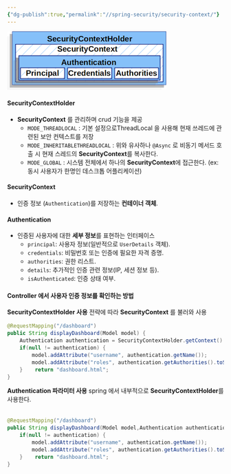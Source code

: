 ```yaml
---
{"dg-publish":true,"permalink":"//spring-security/security-context/"}
---
```





![seruciryContext.png](/img/user/images/seruciryContext.png)

#### SecurityContextHolder
- **SecurityContext** 를 관리하며 crud 기능을 제공
	- `MODE_THREADLOCAL` : 기본 설정으로ThreadLocal 을 사용해 현재 쓰레드에 관련된 보안 컨텍스트를 저장
	- `MODE_INHERITABLETHREADLOCAL` : 위와 유사하나 `@Async` 로 비동기 메서드 호출 시 현재 스레드의 **SecurityContext**를 복사한다.
	- `MODE_GLOBAL` : 시스템 전체에서 하나의 **SecurityContext**에 접근한다. (ex: 동시 사용자가 한명인 데스크톱 어플리케이션)



#### SecurityContext
- 인증 정보 (`Authentication`)를 저장하는 **컨테이너 객체**.

#### Authentication
- 인증된 사용자에 대한 **세부 정보**를 표현하는 인터페이스
	- `principal`: 사용자 정보(일반적으로 `UserDetails` 객체).
	- `credentials`: 비밀번호 또는 인증에 필요한 자격 증명.
	- `authorities`: 권한 리스트.
	- `details`: 추가적인 인증 관련 정보(IP, 세션 정보 등).
	- `isAuthenticated`: 인증 상태 여부.




#### Controller 에서 사용자 인증 정보를 확인하는 방법

**SecurityContextHolder 사용**
전략에 따라 **SecurityContext** 를 불러와 사용
```java
@RequestMapping("/dashboard")  
public String displayDashboard(Model model) {  
    Authentication authentication = SecurityContextHolder.getContext().getAuthentication();  
    if(null != authentication) {  
        model.addAttribute("username", authentication.getName());  
        model.addAttribute("roles", authentication.getAuthorities().toString());  
    }    return "dashboard.html";  
}
```

**Authentication 파라미터 사용**
spring 에서 내부적으로 **SecurityContextHolder**를 사용한다.
```java

@RequestMapping("/dashboard")  
public String displayDashboard(Model model,Authentication authentication) {  
    if(null != authentication) {  
        model.addAttribute("username", authentication.getName());  
        model.addAttribute("roles", authentication.getAuthorities().toString());  
    }    return "dashboard.html";  
}
```